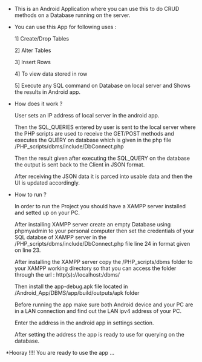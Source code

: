 * This is an Android Application where you can use this to do CRUD methods on a Database running on the server.

* You can use this App for following uses :

    1] Create/Drop Tables

    2] Alter Tables

    3] Insert Rows

    4] To view data stored in row 

    5] Execute any SQL command on Database on local server and Shows the results in Android app.

* How does it work ?

    User sets an IP address of local server in the android app. 
    
    Then the SQL_QUERIES entered by user is sent to the local server where the PHP scripts are used to receive the GET/POST methods and executes the QUERY on database which is given in the php file /PHP_scripts/dbms/include/DbConnect.php 
    
    Then the result given after executing the SQL_QUERY on the database the output is sent back to the Client in JSON format.
    
    After receiving the JSON data it is parced into usable data and then the UI is updated accordingly.

* How to run ?

    In order to run the Project you should have a XAMPP server installed and setted up on your PC.
    
    After installing XAMPP server create an empty Database using phpmyadmin to your personal computer then set the credentials of your SQL databse of XAMPP server in the /PHP_scripts/dbms/include/DbConnect.php file line 24 in format given on line 23.
    
    After installing the XAMPP server copy the /PHP_scripts/dbms folder to your XAMPP working directory so that you can access the folder through the url : http(s)://localhost:<port>/dbms/
    
    Then install the app-debug.apk file located in /Android_App/DBMS/app/build/outputs/apk folder
    
    Before running the app make sure both Android device and your PC are in a LAN connection and find out the LAN ipv4 address of your PC.
    
    Enter the address in the android app in settings section.
    
    After setting the address the app is ready to use for querying on the database.

*Hooray !!!! You are ready to use the app ...



